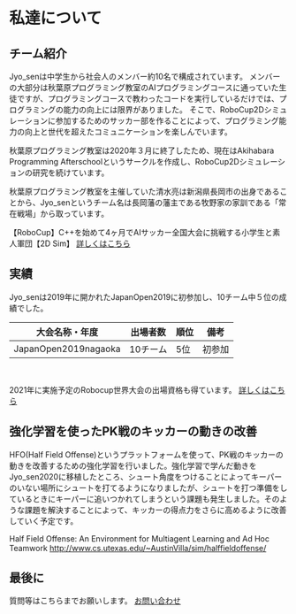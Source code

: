 # 私達について

## チーム紹介

Jyo_senは中学生から社会人のメンバー約10名で構成されています。
メンバーの大部分は秋葉原プログラミング教室のAIプログラミングコースに通っていた生徒ですが、プログラミングコースで教わったコードを実行しているだけでは、プログラミングの能力の向上には限界がありました。
そこで、RoboCup2Dシミュレーションに参加するためのサッカー部を作ることによって、プログラミング能力の向上と世代を超えたコミュニケーションを楽しんでいます。

秋葉原プログラミング教室は2020年３月に終了したため、現在はAkihabara Programming Afterschoolというサークルを作成し、RoboCup2Dシミュレーションの研究を続けています。

秋葉原プログラミング教室を主催していた清水亮は新潟県長岡市の出身であることから、Jyo_senというチーム名は長岡藩の藩主である牧野家の家訓である「常在戦場」から取っています。

【RoboCup】C++を始めて4ヶ月でAIサッカー全国大会に挑戦する小学生と素人軍団【2D Sim】
[詳しくはこちら](https://wirelesswire.jp/2019/08/71988/)

## 実績

Jyo_senは2019年に開かれたJapanOpen2019に初参加し、10チーム中５位の成績でした。


| 大会名称・年度       | 出場者数 | 順位 | 備考   |
| -------------------- | -------- | ---- | ------ |
| JapanOpen2019nagaoka | 10チーム | 5位  | 初参加 | 

<br/>

2021年に実施予定のRobocup世界大会の出場資格も得ています。
[詳しくはこちら](https://2020.robocup.org/en/home/)

## 強化学習を使ったPK戦のキッカーの動きの改善

[](https://youtu.be/ksbMEpWVakc)

HFO(Half Field Offense)というプラットフォームを使って、PK戦のキッカーの動きを改善するための強化学習を行いました。強化学習で学んだ動きをJyo_sen2020に移植したところ、シュート角度をつけることによってキーパーのいない場所にシュートを打てるようになりましたが、シュートを打つ準備をしているときにキーパーに追いつかれてしまうという課題も発生しました。そのような課題を解決することによって、キッカーの得点力をさらに高めるように改善していく予定です。

Half Field Offense: An Environment for Multiagent Learning and Ad Hoc Teamwork
http://www.cs.utexas.edu/~AustinVilla/sim/halffieldoffense/ 

## 最後に
質問等はこちらまでお願いします。
[お問い合わせ](https://forms.gle/3f4YoHGC8bgsH4dU7)
